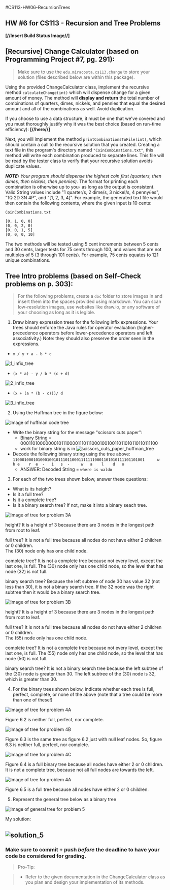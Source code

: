 #CS113-HW06-RecursionTrees
## HW #6 for CS113 - Recursion and Tree Problems

**[//Insert Build Status Image//]**

## [Recursive] Change Calculator (based on Programming Project #7, pg. 291):

>Make sure to use the `edu.miracosta.cs113.change` to store your solution (files described below are within this package).

Using the provided ChangeCalculator class, implement the recursive method `calculateChange(int)` which will dispense change for a given amount of money. The method will **display and return** the total number of combinations of quarters, dimes, nickels, and pennies that equal the desired amount and all of the combinations as well. Avoid duplication.

If you choose to use a data structure, it must be one that we've covered and you must thoroughly justify why it was the best choice (based on run-time efficiency): **[//here//]**

Next, you will implement the method `printCombinationsToFile(int)`, which should contain a call to the recursive solution that you created. Creating a text file in the program's directory named `"CoinCombinations.txt"`, this method will write each combination produced to separate lines. This file will be read by the tester class to verify that your recursive solution avoids duplicate values.

**_NOTE:_** _Your program should dispense the highest coin first (quarters, then dimes, then nickels, then pennies)._ The format for printing each combination is otherwise up to you- as long as the output is consistent. Valid String values include "1 quarter/s, 2 dime/s, 3 nickel/s, 4 penny/ies", "1Q 2D 3N 4P", and "[1, 2, 3, 4]". For example, the generated text file would then contain the following contents, where the given input is 10 cents:

`CoinCombinations.txt`

```
[0, 1, 0, 0]
[0, 0, 2, 0]
[0, 0, 1, 5]
[0, 0, 0, 10]
```

The two methods will be tested using 5 cent increments between 5 cents and 30 cents, larger tests for 75 cents through 100, and values that are not multiples of 5 (3 through 101 cents). For example, 75 cents equates to 121 unique combinations.

## Tree Intro problems (based on Self-Check problems on p. 303):

>For the following problems, create a `doc` folder to store images in and insert them into the spaces provided using markdown.  You can scan low-resolution images, use websites like draw.io, or any software of your choosing as long as it is legible.

1. Draw binary expression trees for the following infix expressions.  Your trees should enforce the Java rules for operator evaluation (higher-precedence operators before lower-precedence operators and left associativity.) Note: they should also preserve the order seen in the expressions.
- `x / y + a - b * c`

![1_infix_tree](doc/1_infix_trees.png)

- `(x * a) - y / b * (c + d)`

![2_infix_tree](doc/2_infix_trees.png)

- `(x + (a * (b - c)))/ d`

![3_infix_tree](doc/3_infix_trees.png)

2. Using the Huffman tree in the figure below:

![Image of huffman code tree](doc/problemImages/huffman.png)

- Write the binary string for the message "scissors cuts paper":
    - Binary String = 00011010000000101110000111011100010010011011010110110111100
    - work for binary string is in 
![scissors_cuts_paper_huffman_tree](doc/scissors_cuts_paper.png)
- Decode the following binary string using the tree above:
  `1100010001010001001011101100011111110001101010111101101001`
  `     w   h e    r  e  -   i   s  -     w   a    l    d   o`  
    - ANSWER: Decoded String = `where is waldo`

3. For each of the two trees shown below, answer these questions:
- What is its height?
- Is it a full tree?
- Is it a complete tree?
- Is it a binary search tree? If not, make it into a binary seach tree.

![Image of tree for problem 3A](doc/problemImages/problem3A.png)

height?
It is a height of 3 because there are 3 nodes in the longest path from root to leaf. 

full tree?
It is not a full tree because all nodes do not have either 2 children or 0 children.  
The (30) node only has one child node.

complete tree?
It is not a complete tree because not every level, except the last one, is full.
The (30) node only has one child node, so the level that has node (32) is not full.

binary search tree?
Because the left subtree of node 30 has value 32 (not less than 30), it is not a binary search tree.  If the 32 node was the right subtree then it would be a binary search tree.   

![Image of tree for problem 3B](doc/problemImages/problem3B.png)

height?
It is a height of 3 because there are 3 nodes in the longest path from root to leaf. 

full tree?
It is not a full tree because all nodes do not have either 2 children or 0 children.  
The (55) node only has one child node.

complete tree?
It is not a complete tree because not every level, except the last one,  is full.
The (55) node only has one child node, so the level that has node (50) is not full.

binary search tree?
It is not a binary search tree because the left subtree of the (30) node is greater than 30.  The left subtree of the (30) node is 32, which is greater than 30.

4. For the binary trees shown below, indicate whether each tree is full, perfect, complete, or none of the above (note that a tree could be more than one of these!)

![Image of tree for problem 4A](doc/problemImages/problem4A.png)

Figure 6.2 is neither full, perfect, nor complete.

![Image of tree for problem 4B](doc/problemImages/problem4B.png)

Figure 6.3 is the same tree as figure 6.2 just with null leaf nodes.  So, figure 6.3 is neither full, perfect, nor complete.

![Image of tree for problem 4C](doc/problemImages/problem4C.png)

Figure 6.4 is a full binary tree because all nodes have either 2 or 0 children. It is not a complete tree, because not all full nodes are towards the left.

![Image of tree for problem 4A](doc/problemImages/huffman.png)

Figure 6.5 is a full tree because all nodes have either 2 or 0 children.

5. Represent the general tree below as a binary tree

![Image of general tree for problem 5](doc/problemImages/problem5-general.png)

My solution:

![solution_5](doc/solution_5.png)
----------

### Make sure to commit + push *before* the deadline to have your code be considered for grading.

>Pro-Tip:

>- Refer to the given documentation in the ChangeCalculator class as you plan and design your implementation of its methods.
